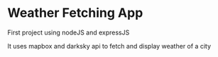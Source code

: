 # Weather Fetching App

First project using nodeJS and expressJS

It uses mapbox and darksky api to fetch and display weather of a city
